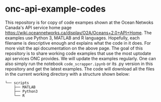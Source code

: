 # onc-api-example-codes


 This repository is for copy of code exampes shown at the Ocean Netwoks Canada's API service home page https://wiki.oceannetworks.ca/display/O2A/Oceans+2.0+API+Home. The examples use Python 3, MATLAB and R languages. Hopefully, each filename is descriptive enough and explains what the code in it does. For more visit the api documentation on the above page. The goal of this repository is to share working code examples that use the most uptodate api services ONC provides. We will update the examples regularly. One can also simply run the notebook `code_scrapper.ipynb` or its .py version in this repository and get the latest examples. The code will download all the files in the current working directory with a structure shown below:

```
└── scripts
    ├── MATLAB
    ├── Python3
    └── R
```

